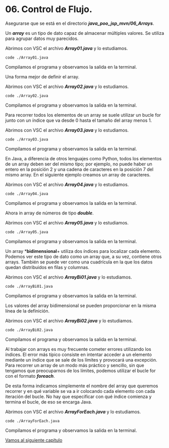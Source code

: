# 06. Control de Flujo.


Asegurarse que se está en el directorio ***java_poo_jsp_mvn/06_Arrays***.


Un ***array*** es un tipo de dato capaz de almacenar múltiples valores. Se utiliza para agrupar datos muy parecidos.


Abrimos con VSC el archivo ***Array01.java*** y lo estudiamos.

```
code ./Array01.java
```

Compilamos el programa y observamos la salida en la terminal.


Una forma mejor de definir el array.

Abrimos con VSC el archivo ***Array02.java*** y lo estudiamos.

```
code ./Array02.java
```

Compilamos el programa y observamos la salida en la terminal.


Para recorrer todos los elementos de un array se suele utilizar un bucle for junto con un índice que va desde 0 hasta el tamaño del array menos 1.

Abrimos con VSC el archivo ***Array03.java*** y lo estudiamos.

```
code ./Array03.java
```

Compilamos el programa y observamos la salida en la terminal.


En Java, a diferencia de otros lenguajes como Python, todos los elementos de un array deben ser del mismo tipo; por ejemplo, no puede haber un entero en la posición 2 y una cadena de caracteres en la posición 7 del mismo array. En el siguiente ejemplo creamos un array de caracteres.

Abrimos con VSC el archivo ***Array04.java*** y lo estudiamos.

```
code ./Array04.java
```

Compilamos el programa y observamos la salida en la terminal.


Ahora in array de números de tipo ***double***.

Abrimos con VSC el archivo ***Array05.java*** y lo estudiamos.

```
code ./Array05.java
```

Compilamos el programa y observamos la salida en la terminal.


Un array ***bidimensional**+ utiliza dos índices para localizar cada elemento. Podemos ver este tipo de dato como un array que, a su vez, contiene otros arrays. También se puede ver como una cuadrícula en la que los datos quedan distribuidos en filas y columnas.

Abrimos con VSC el archivo ***ArrayBi01.java*** y lo estudiamos.

```
code ./ArrayBi01.java
```

Compilamos el programa y observamos la salida en la terminal.

Los valores del array bidimensional se pueden proporcionar en la misma línea de la definición.

Abrimos con VSC el archivo ***ArrayBi02.java*** y lo estudiamos.

```
code ./ArrayBi02.java
```

Compilamos el programa y observamos la salida en la terminal.

Al trabajar con arrays es muy frecuente cometer errores utilizando los índices. El error más típico consiste en intentar acceder a un elemento mediante un índice que se sale de los límites y provocará una excepción. Para recorrer un array de un modo más práctico y sencillo, sin que tengamos que preocuparnos de los límites, podemos utilizar el bucle for con el formato ***foreach***. 

De esta forma indicamos simplemente el nombre del array que queremos recorrer y en qué variable se va a ir colocando cada elemento con cada iteración del bucle. No hay que especificar con qué índice comienza y termina el bucle, de eso se encarga Java.


Abrimos con VSC el archivo ***ArrayForEach.java*** y lo estudiamos.

```
code ./ArrayForEach.java
```

Compilamos el programa y observamos la salida en la terminal.


[Vamos al siguiente capítulo](../07_Funciones/_Contenido.md)

